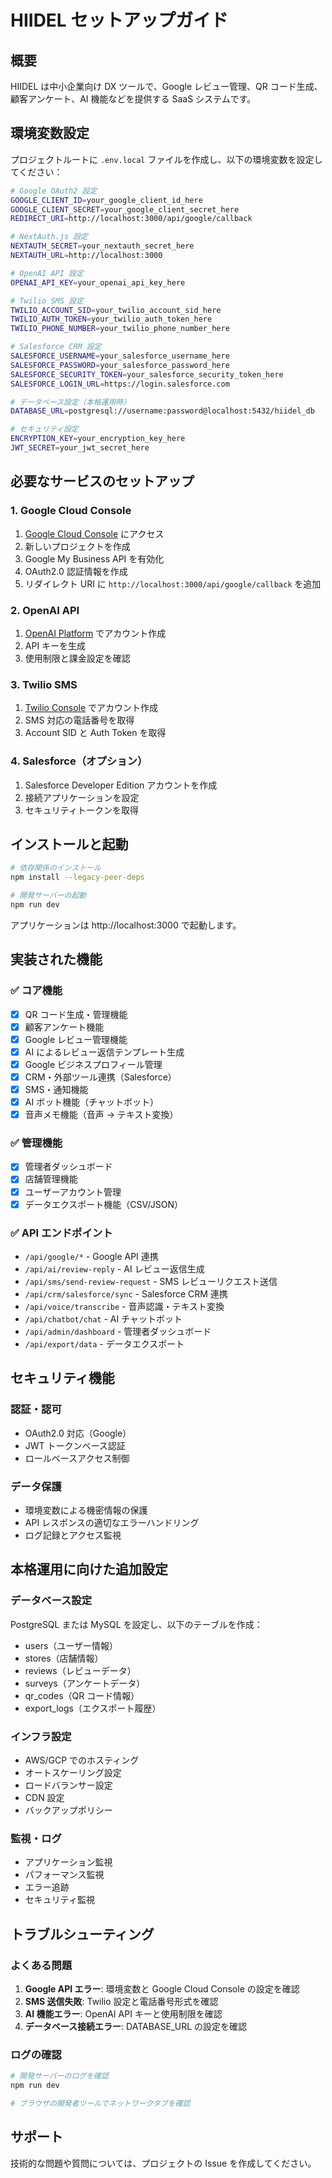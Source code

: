# HIIDEL セットアップガイド

## 概要

HIIDEL は中小企業向け DX ツールで、Google レビュー管理、QR コード生成、顧客アンケート、AI 機能などを提供する SaaS システムです。

## 環境変数設定

プロジェクトルートに `.env.local` ファイルを作成し、以下の環境変数を設定してください：

```bash
# Google OAuth2 設定
GOOGLE_CLIENT_ID=your_google_client_id_here
GOOGLE_CLIENT_SECRET=your_google_client_secret_here
REDIRECT_URI=http://localhost:3000/api/google/callback

# NextAuth.js 設定
NEXTAUTH_SECRET=your_nextauth_secret_here
NEXTAUTH_URL=http://localhost:3000

# OpenAI API 設定
OPENAI_API_KEY=your_openai_api_key_here

# Twilio SMS 設定
TWILIO_ACCOUNT_SID=your_twilio_account_sid_here
TWILIO_AUTH_TOKEN=your_twilio_auth_token_here
TWILIO_PHONE_NUMBER=your_twilio_phone_number_here

# Salesforce CRM 設定
SALESFORCE_USERNAME=your_salesforce_username_here
SALESFORCE_PASSWORD=your_salesforce_password_here
SALESFORCE_SECURITY_TOKEN=your_salesforce_security_token_here
SALESFORCE_LOGIN_URL=https://login.salesforce.com

# データベース設定（本格運用時）
DATABASE_URL=postgresql://username:password@localhost:5432/hiidel_db

# セキュリティ設定
ENCRYPTION_KEY=your_encryption_key_here
JWT_SECRET=your_jwt_secret_here
```

## 必要なサービスのセットアップ

### 1. Google Cloud Console

1. [Google Cloud Console](https://console.cloud.google.com/) にアクセス
2. 新しいプロジェクトを作成
3. Google My Business API を有効化
4. OAuth2.0 認証情報を作成
5. リダイレクト URI に `http://localhost:3000/api/google/callback` を追加

### 2. OpenAI API

1. [OpenAI Platform](https://platform.openai.com/) でアカウント作成
2. API キーを生成
3. 使用制限と課金設定を確認

### 3. Twilio SMS

1. [Twilio Console](https://console.twilio.com/) でアカウント作成
2. SMS 対応の電話番号を取得
3. Account SID と Auth Token を取得

### 4. Salesforce（オプション）

1. Salesforce Developer Edition アカウントを作成
2. 接続アプリケーションを設定
3. セキュリティトークンを取得

## インストールと起動

```bash
# 依存関係のインストール
npm install --legacy-peer-deps

# 開発サーバーの起動
npm run dev
```

アプリケーションは http://localhost:3000 で起動します。

## 実装された機能

### ✅ コア機能

- [x] QR コード生成・管理機能
- [x] 顧客アンケート機能
- [x] Google レビュー管理機能
- [x] AI によるレビュー返信テンプレート生成
- [x] Google ビジネスプロフィール管理
- [x] CRM・外部ツール連携（Salesforce）
- [x] SMS・通知機能
- [x] AI ボット機能（チャットボット）
- [x] 音声メモ機能（音声 → テキスト変換）

### ✅ 管理機能

- [x] 管理者ダッシュボード
- [x] 店舗管理機能
- [x] ユーザーアカウント管理
- [x] データエクスポート機能（CSV/JSON）

### ✅ API エンドポイント

- `/api/google/*` - Google API 連携
- `/api/ai/review-reply` - AI レビュー返信生成
- `/api/sms/send-review-request` - SMS レビューリクエスト送信
- `/api/crm/salesforce/sync` - Salesforce CRM 連携
- `/api/voice/transcribe` - 音声認識・テキスト変換
- `/api/chatbot/chat` - AI チャットボット
- `/api/admin/dashboard` - 管理者ダッシュボード
- `/api/export/data` - データエクスポート

## セキュリティ機能

### 認証・認可

- OAuth2.0 対応（Google）
- JWT トークンベース認証
- ロールベースアクセス制御

### データ保護

- 環境変数による機密情報の保護
- API レスポンスの適切なエラーハンドリング
- ログ記録とアクセス監視

## 本格運用に向けた追加設定

### データベース設定

PostgreSQL または MySQL を設定し、以下のテーブルを作成：

- users（ユーザー情報）
- stores（店舗情報）
- reviews（レビューデータ）
- surveys（アンケートデータ）
- qr_codes（QR コード情報）
- export_logs（エクスポート履歴）

### インフラ設定

- AWS/GCP でのホスティング
- オートスケーリング設定
- ロードバランサー設定
- CDN 設定
- バックアップポリシー

### 監視・ログ

- アプリケーション監視
- パフォーマンス監視
- エラー追跡
- セキュリティ監視

## トラブルシューティング

### よくある問題

1. **Google API エラー**: 環境変数と Google Cloud Console の設定を確認
2. **SMS 送信失敗**: Twilio 設定と電話番号形式を確認
3. **AI 機能エラー**: OpenAI API キーと使用制限を確認
4. **データベース接続エラー**: DATABASE_URL の設定を確認

### ログの確認

```bash
# 開発サーバーのログを確認
npm run dev

# ブラウザの開発者ツールでネットワークタブを確認
```

## サポート

技術的な問題や質問については、プロジェクトの Issue を作成してください。
